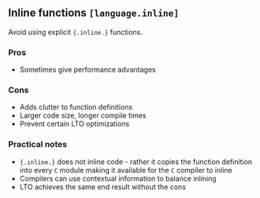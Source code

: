 ## Inline functions `[language.inline]`

Avoid using explicit `{.inline.}` functions.

### Pros

* Sometimes give performance advantages

### Cons

* Adds clutter to function definitions
* Larger code size, longer compile times
* Prevent certain LTO optimizations

### Practical notes

* `{.inline.}` does not inline code - rather it copies the function definition into every `C` module making it available for the `C` compiler to inline
* Compilers can use contextual information to balance inlining
* LTO achieves the same end result without the cons
